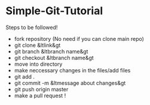 # Simple-Git-Tutorial
Steps to be followed!

* fork repository (No need if you can clone main repo)
* git clone &ltlink&gt
* git branch &ltbranch name&gt
* git checkout &ltbranch name&gt
* move into directory
* make neccessary changes in the files/add files
* git add .
* git commit -m &ltmessage about changes&gt
* git push origin master
* make a pull request !

